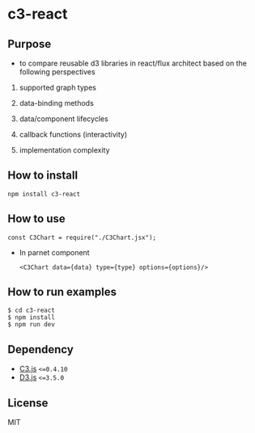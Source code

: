 # c3-react

## Purpose

* to compare reusable d3 libraries in react/flux architect based on the following perspectives

1. supported graph types

2. data-binding methods

3. data/component lifecycles

4. callback functions (interactivity)

5. implementation complexity

## How to install

  ```
  npm install c3-react
  ```

## How to use

  ```
  const C3Chart = require("./C3Chart.jsx");
  ```
  
* In parnet component
  ```
  <C3Chart data={data} type={type} options={options}/>
  ```

## How to run examples

  ```
  $ cd c3-react
  $ npm install 
  $ npm run dev
  ```

## Dependency
+ [C3.js](https://github.com/masayuki0812/c3) `<=0.4.10`
+ [D3.js](https://github.com/mbostock/d3) `<=3.5.0`

## License
MIT
